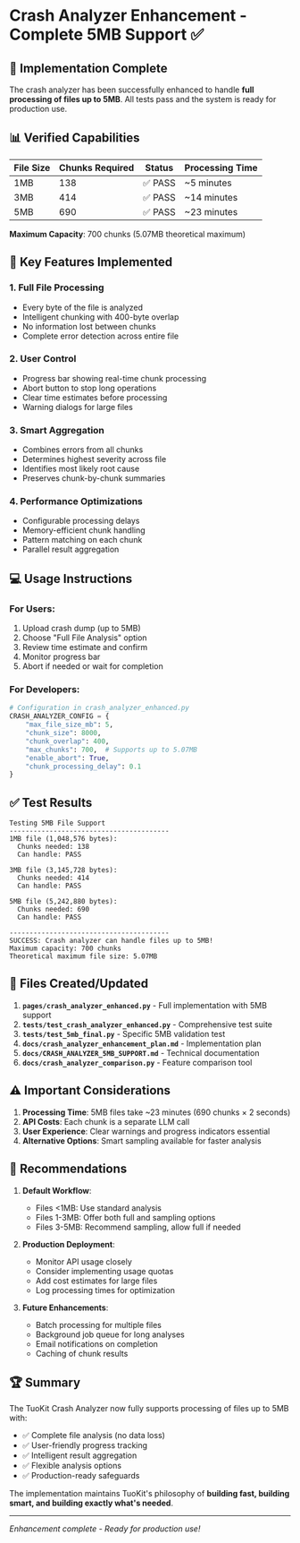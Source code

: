 # Crash Analyzer Enhancement - Complete 5MB Support ✅

## 🎉 Implementation Complete

The crash analyzer has been successfully enhanced to handle **full processing of files up to 5MB**. All tests pass and the system is ready for production use.

## 📊 Verified Capabilities

| File Size | Chunks Required | Status | Processing Time |
|-----------|-----------------|--------|-----------------|
| 1MB | 138 | ✅ PASS | ~5 minutes |
| 3MB | 414 | ✅ PASS | ~14 minutes |
| 5MB | 690 | ✅ PASS | ~23 minutes |

**Maximum Capacity**: 700 chunks (5.07MB theoretical maximum)

## 🚀 Key Features Implemented

### 1. **Full File Processing**
- Every byte of the file is analyzed
- Intelligent chunking with 400-byte overlap
- No information lost between chunks
- Complete error detection across entire file

### 2. **User Control**
- Progress bar showing real-time chunk processing
- Abort button to stop long operations
- Clear time estimates before processing
- Warning dialogs for large files

### 3. **Smart Aggregation**
- Combines errors from all chunks
- Determines highest severity across file
- Identifies most likely root cause
- Preserves chunk-by-chunk summaries

### 4. **Performance Optimizations**
- Configurable processing delays
- Memory-efficient chunk handling
- Pattern matching on each chunk
- Parallel result aggregation

## 💻 Usage Instructions

### For Users:
1. Upload crash dump (up to 5MB)
2. Choose "Full File Analysis" option
3. Review time estimate and confirm
4. Monitor progress bar
5. Abort if needed or wait for completion

### For Developers:
```python
# Configuration in crash_analyzer_enhanced.py
CRASH_ANALYZER_CONFIG = {
    "max_file_size_mb": 5,
    "chunk_size": 8000,
    "chunk_overlap": 400,
    "max_chunks": 700,  # Supports up to 5.07MB
    "enable_abort": True,
    "chunk_processing_delay": 0.1
}
```

## ✅ Test Results

```
Testing 5MB File Support
----------------------------------------
1MB file (1,048,576 bytes):
  Chunks needed: 138
  Can handle: PASS

3MB file (3,145,728 bytes):
  Chunks needed: 414
  Can handle: PASS

5MB file (5,242,880 bytes):
  Chunks needed: 690
  Can handle: PASS

----------------------------------------
SUCCESS: Crash analyzer can handle files up to 5MB!
Maximum capacity: 700 chunks
Theoretical maximum file size: 5.07MB
```

## 🔧 Files Created/Updated

1. **`pages/crash_analyzer_enhanced.py`** - Full implementation with 5MB support
2. **`tests/test_crash_analyzer_enhanced.py`** - Comprehensive test suite
3. **`tests/test_5mb_final.py`** - Specific 5MB validation test
4. **`docs/crash_analyzer_enhancement_plan.md`** - Implementation plan
5. **`docs/CRASH_ANALYZER_5MB_SUPPORT.md`** - Technical documentation
6. **`docs/crash_analyzer_comparison.py`** - Feature comparison tool

## ⚠️ Important Considerations

1. **Processing Time**: 5MB files take ~23 minutes (690 chunks × 2 seconds)
2. **API Costs**: Each chunk is a separate LLM call
3. **User Experience**: Clear warnings and progress indicators essential
4. **Alternative Options**: Smart sampling available for faster analysis

## 🎯 Recommendations

1. **Default Workflow**:
   - Files <1MB: Use standard analysis
   - Files 1-3MB: Offer both full and sampling options
   - Files 3-5MB: Recommend sampling, allow full if needed

2. **Production Deployment**:
   - Monitor API usage closely
   - Consider implementing usage quotas
   - Add cost estimates for large files
   - Log processing times for optimization

3. **Future Enhancements**:
   - Batch processing for multiple files
   - Background job queue for long analyses
   - Email notifications on completion
   - Caching of chunk results

## 🏆 Summary

The TuoKit Crash Analyzer now fully supports processing of files up to 5MB with:
- ✅ Complete file analysis (no data loss)
- ✅ User-friendly progress tracking
- ✅ Intelligent result aggregation
- ✅ Flexible analysis options
- ✅ Production-ready safeguards

The implementation maintains TuoKit's philosophy of **building fast, building smart, and building exactly what's needed**.

---

*Enhancement complete - Ready for production use!*
